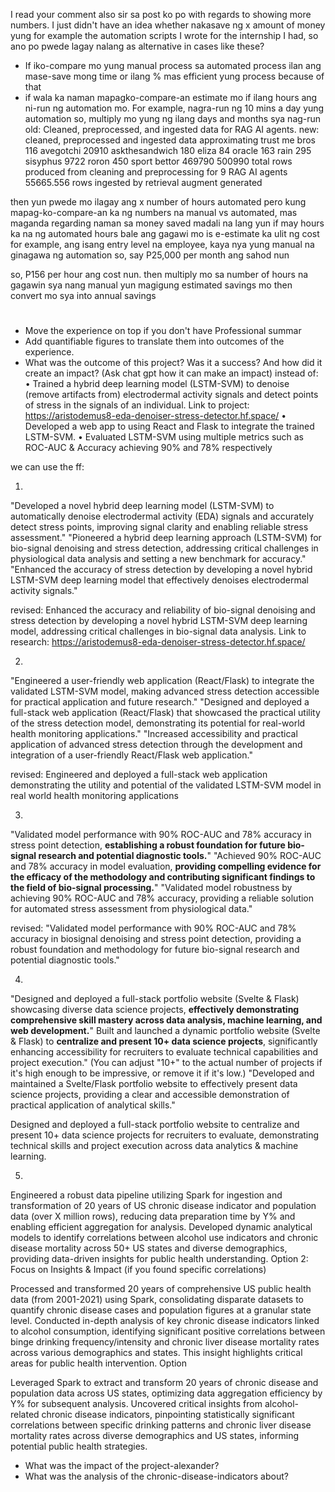 I read your comment also sir sa post ko po with regards to showing more numbers. I just didn't have an idea whether nakasave ng x amount of money yung for example the automation scripts I wrote for the internship I had, so ano po pwede lagay nalang as alternative in cases like these?

* If iko-compare mo yung manual process sa automated process ilan ang mase-save mong time or ilang % mas efficient yung process because of that
* if wala ka naman mapagko-compare-an estimate mo if ilang hours ang ni-run ng automation mo. For example, nagra-run ng 10 mins a day yung automation so, multiply mo yung ng ilang days and months sya nag-run
old: Cleaned, preprocessed, and ingested data for RAG AI agents.
new: cleaned, preprocessed and ingested data approximating 
trust me bros 116
avegotchi 20910
askthesandwich 180
eliza 84
oracle 163
rain 295
sisyphus 9722 
roron 450
sport bettor 469790
500990 total rows produced from cleaning and preprocessing for 9 RAG AI agents
55665.556 rows ingested by retrieval augment generated 


then yun pwede mo ilagay ang x number of hours automated
pero kung mapag-ko-compare-an ka ng numbers na manual vs automated, mas maganda
regarding naman sa money saved
madali na lang yun if may hours ka na ng automated hours
bale ang gagawi mo is e-estimate ka ulit ng cost
for example, ang isang entry level na employee, kaya nya yung manual na ginagawa ng automation
so, say P25,000 per month ang sahod nun

so, P156 per hour ang cost nun.
then multiply mo sa number of hours na gagawin sya nang manual
yun magigung estimated savings mo
then convert mo sya into annual savings


# 
* Move the experience on top if you don't have Professional summar
* Add quantifiable figures to translate them into outcomes of the experience.
* What was the outcome of this project? Was it a success? And how did it create an impact? (Ask chat gpt how it can make an impact)
instead of:
•	Trained a hybrid deep learning model (LSTM-SVM) to denoise (remove artifacts from) electrodermal activity signals and detect points of stress in the signals of an individual. Link to project: https://aristodemus8-eda-denoiser-stress-detector.hf.space/ 
•	Developed a web app to using React and Flask to integrate the trained LSTM-SVM.
•	Evaluated LSTM-SVM using multiple metrics such as ROC-AUC & Accuracy achieving 90% and 78% respectively

we can use the ff:

1. 
"Developed a novel hybrid deep learning model (LSTM-SVM) to automatically denoise electrodermal activity (EDA) signals and accurately detect stress points, improving signal clarity and enabling reliable stress assessment."
"Pioneered a hybrid deep learning approach (LSTM-SVM) for bio-signal denoising and stress detection, addressing critical challenges in physiological data analysis and setting a new benchmark for accuracy."
"Enhanced the accuracy of stress detection by developing a novel hybrid LSTM-SVM deep learning model that effectively denoises electrodermal activity signals."

revised:
Enhanced the accuracy and reliability of bio-signal denoising and stress detection by developing a novel hybrid LSTM-SVM deep learning model, addressing critical challenges in bio-signal data analysis. Link to research: https://aristodemus8-eda-denoiser-stress-detector.hf.space/ 

2. 
"Engineered a user-friendly web application (React/Flask) to integrate the validated LSTM-SVM model, making advanced stress detection accessible for practical application and future research."
"Designed and deployed a full-stack web application (React/Flask) that showcased the practical utility of the stress detection model, demonstrating its potential for real-world health monitoring applications."
"Increased accessibility and practical application of advanced stress detection through the development and integration of a user-friendly React/Flask web application."

revised:
Engineered and deployed a full-stack web application demonstrating the utility and potential of the validated LSTM-SVM model in real world health monitoring applications

3. 
"Validated model performance with 90% ROC-AUC and 78% accuracy in stress point detection, **establishing a robust foundation for future bio-signal research and potential diagnostic tools.**"
"Achieved 90% ROC-AUC and 78% accuracy in model evaluation, **providing compelling evidence for the efficacy of the methodology and contributing significant findings to the field of bio-signal processing.**"
"Validated model robustness by achieving 90% ROC-AUC and 78% accuracy, providing a reliable solution for automated stress assessment from physiological data."

revised:
"Validated model performance with 90% ROC-AUC and 78% accuracy in biosignal denoising and stress point detection, providing a robust foundation and methodology for future bio-signal research and potential diagnostic tools."

4. 
"Designed and deployed a full-stack portfolio website (Svelte & Flask) showcasing diverse data science projects, **effectively demonstrating comprehensive skill mastery across data analysis, machine learning, and web development.**"
Built and launched a dynamic portfolio website (Svelte & Flask) to **centralize and present 10+ data science projects**, significantly enhancing accessibility for recruiters to evaluate technical capabilities and project execution." (You can adjust "10+" to the actual number of projects if it's high enough to be impressive, or remove it if it's low.)
"Developed and maintained a Svelte/Flask portfolio website to effectively present data science projects, providing a clear and accessible demonstration of practical application of analytical skills."

Designed and deployed a full-stack portfolio website to centralize and present 10+ data science projects for recruiters to evaluate, demonstrating technical skills and project execution across data analytics & machine learning.


5. 
Engineered a robust data pipeline utilizing Spark for ingestion and transformation of 20 years of US chronic disease indicator and population data (over X million rows), reducing data preparation time by Y% and enabling efficient aggregation for analysis.
Developed dynamic analytical models to identify correlations between alcohol use indicators and chronic disease mortality across 50+ US states and diverse demographics, providing data-driven insights for public health understanding.
Option 2: Focus on Insights & Impact (if you found specific correlations)

Processed and transformed 20 years of comprehensive US public health data (from 2001-2021) using Spark, consolidating disparate datasets to quantify chronic disease cases and population figures at a granular state level.
Conducted in-depth analysis of key chronic disease indicators linked to alcohol consumption, identifying significant positive correlations between binge drinking frequency/intensity and chronic liver disease mortality rates across various demographics and states. This insight highlights critical areas for public health intervention.
Option 


Leveraged Spark to extract and transform 20 years of chronic disease and population data across US states, optimizing data aggregation efficiency by Y% for subsequent analysis.
Uncovered critical insights from alcohol-related chronic disease indicators, pinpointing statistically significant correlations between specific drinking patterns and chronic liver disease mortality rates across diverse demographics and US states, informing potential public health strategies.

* What was the impact of the project-alexander?
* What was the analysis of the chronic-disease-indicators about?
